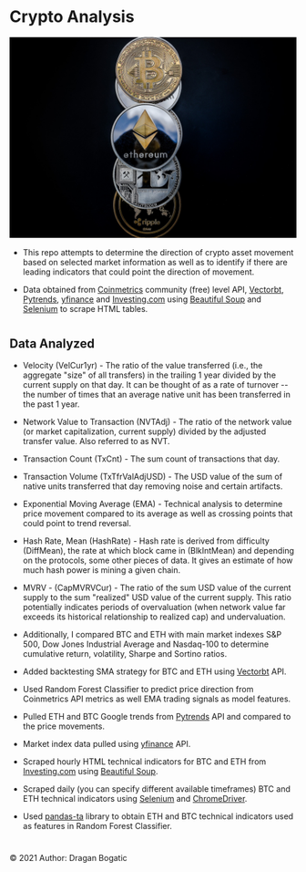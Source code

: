 # Crypto Analysis
![image](images/cryptocurrency.jpg)

* This repo attempts to determine the direction of crypto asset movement based on selected market information as well as to identify if there are leading indicators that could point the direction of movement.

* Data obtained from [Coinmetrics](https://docs.coinmetrics.io/api/v4) community (free) level API, [Vectorbt](https://github.com/polakowo/vectorbt), [Pytrends](https://pypi.org/project/pytrends/), [yfinance](https://pypi.org/project/yfinance/) and [Investing.com](https://www.investing.com/indices/investing.com-btc-usd-technical) using [Beautiful Soup](https://www.crummy.com/software/BeautifulSoup/bs4/doc/) and [Selenium](https://selenium-python.readthedocs.io/) to scrape HTML tables. 
#
## Data Analyzed

* Velocity (VelCur1yr) - The ratio of the value transferred (i.e., the aggregate "size" of all transfers) in the trailing 1 year divided by the current supply on that day. It can be thought of as a rate of turnover -- the number of times that an average native unit has been transferred in the past 1 year.

* Network Value to Transaction (NVTAdj) - The ratio of the network value (or market capitalization, current supply) divided by the adjusted transfer value. Also referred to as NVT.

* Transaction Count (TxCnt) - The sum count of transactions that day. 

* Transaction Volume (TxTfrValAdjUSD) - The USD value of the sum of native units transferred that day removing noise and certain artifacts.

* Exponential Moving Average (EMA) - Technical analysis to determine price movement compared to its average as well as crossing points that could point to trend reversal.

* Hash Rate, Mean (HashRate) - Hash rate is derived from difficulty (DiffMean), the rate at which block came in (BlkIntMean) and depending on the protocols, some other pieces of data. It gives an estimate of how much hash power is mining a given chain.

* MVRV - (CapMVRVCur) - The ratio of the sum USD value of the current supply to the sum "realized" USD value of the current supply. This ratio potentially indicates periods of overvaluation (when network value far exceeds its historical relationship to realized cap) and undervaluation.

* Additionally, I compared BTC and ETH with main market indexes S&P 500, Dow Jones Industrial Average and Nasdaq-100 to determine cumulative return, volatility, Sharpe and Sortino ratios. 

* Added backtesting SMA strategy for BTC and ETH using [Vectorbt](https://github.com/polakowo/vectorbt) API.

* Used Random Forest Classifier to predict price direction from Coinmetrics API metrics as well EMA trading signals as model features. 

* Pulled ETH and BTC Google trends from [Pytrends](https://pypi.org/project/pytrends/) API and compared to the price movements. 

* Market index data pulled using [yfinance](https://pypi.org/project/yfinance/) API. 

* Scraped hourly HTML technical indicators for BTC and ETH from [Investing.com](https://www.investing.com/indices/investing.com-btc-usd-technical) using [Beautiful Soup](https://www.crummy.com/software/BeautifulSoup/bs4/doc/).

* Scraped daily (you can specify different available timeframes) BTC and ETH technical indicators using [Selenium](https://selenium-python.readthedocs.io/) and [ChromeDriver](https://chromedriver.chromium.org/getting-started).

* Used [pandas-ta](https://pypi.org/project/pandas-ta/) library to obtain ETH and BTC technical indicators used as features in Random Forest Classifier. 
#
© 2021 Author: Dragan Bogatic